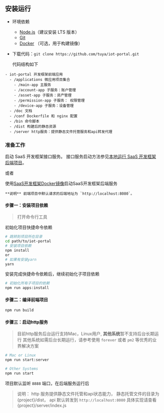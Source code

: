 ## 安装运行

- 环境依赖

  - [Node.js](https://nodejs.org/en/)（建议安装 LTS 版本）
  - [Git](https://git-scm.com/)
  - [Docker](https://www.docker.com) （可选，用于构建镜像）

- 下载代码：`git clone https://github.com/tuya/iot-portal.git`
  
  代码结构如下

```
- iot-portal 开发框架前端应用
  - /applications 微应用项目集合
    - /main-app 主服务
    - /account-app 子服务：账户管理
    - /asset-app 子服务：资产管理
    - /permission-app 子服务： 权限管理
    - /device-app 子服务：设备管理
  - /doc 文档
  - /conf Dockerfile 和 nginx 配置
  - /bin 命令脚本
  - /dist 构建后的静态资源
  - /server http服务：提供静态文件托管服务和api转发代理
```

### 准备工作

启动 SaaS 开发框架接口服务。
接口服务启动方法参见[本地运行 SaaS 开发框架后端项目](https://github.com/tuya/iot-suite-server/blob/4a14fbb61206fcec1c578b7fe9bf133439f1661d/README_zh.md)。

或者

使用[SaaS开发框架Docker镜像](https://developer.tuya.com/cn/docs/iot/SaaSDevelopmentFramework_Image?id=Kapsg7pttb8f2)启动SaaS开发框架后端服务

	**说明** 前端项目中默认请求的后端地址为 `http://localhost:8080`。

#### 步骤一：安装项目依赖

> 打开命令行工具

初始化项目快捷命令依赖
```bash
# 跳转到项目所在目录
cd path/to/iot-portal
# 安装项目依赖
npm install
or
# 如果有安装yarn
yarn
```

安装完成快捷命令依赖后，继续初始化子项目依赖
```bash
# 初始化所有子项目的依赖
npm run apps:install
```

#### 步骤二：编译前端项目

```bash
npm run build
```

#### 步骤三：启动http服务

> 目前http服务后台运行支持Mac，Linux用户, **其他系统**暂不支持后台长期运行
其他系统如需后台长期运行，请参考使用 `forever` 或者 `pm2` 等优秀的业界解决方案

```bash
# Mac or Linux
npm run start:server

# Other Systems
npm run start
```
项目默认监听 `8888` 端口，在后端服务运行后

> 说明： http 服务提供静态文件托管和api状态能力，
静态托管文件的目录为 {project}/dist，
api 默认转发到 `http://localhost:8080`
具体实现请查看 {project}/server/index.js

